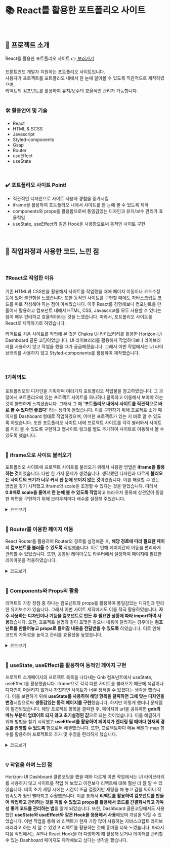 # 📚 React를 활용한 포트폴리오 사이트
<br>

## 🙌 프로젝트 소개
React를 활용한 포트폴리오 사이트 👉[  보러가기 ](https://hyeeons.github.io/portfolio/) <br><br>
프론트엔드 개발자 지원하는 포트폴리오 사이트입니다. <br> 
사용자가 프로젝트를 포트폴리오 내에서 한 눈에 알아볼 수 있도록 직관적으로 제작하였으며, <br> 리액트의 컴포넌트를 활용하여 유지/보수의 효율적인 관리가 가능합니다. <br><br>

### 🛠 활용언어 및 기술
- React
- HTML & SCSS
- Javascript
- Styled-components
- Gsap 
- Router
- useEffect
- useState


<br>


### ✔️ 포트폴리오 사이트 Point!
- 직관적인 디자인으로 사이트 사용자 경험을 증가시킴
- iframe을 활용하여 포트폴리오 내에서 사이트를 한 눈에 볼 수 있도록 제작
- components와 props를 활용함으로써 통일감있는 디자인과 유지/보수 관리가 효율적임
- useState, useEffect와 같은 Hook을 사용함으로써 동적인 사이트 구현 

<br>

## 👩 작업과정과 사용한 코드, 느낀 점

<br>

### ❓React로 작업한 이유

기존 HTML과 CSS만을 활용해서 사이트를 작업했을 때에 페이지 이동이나 코드수정 등에 있어 불편함을 느꼈습니다. 또한 동적인 사이트를 구현할 때에도 자바스크립트 코드를 따로 작성해야 하는 점이 아쉬웠습니다. 이후 React를 경험해보니 컴포넌트를 만들어서 활용하고 컴포넌트 내에서 HTML, CSS, Javascript를 모두 사용할 수 있다는 점이 매우 편리하교 효율적이라는 것을 느꼈습니다. 따라서, 포트폴리오 사이트를 React로 제작하기로 하였습니다.

리액트로 처음 사이트를 작업해 본 것은 Chakra UI 라이브러리를 활용한 Horizon-Ui Dashboard 클론 코딩이었습니다. UI 라이브러리를 활용해서 작업하다보니 라이브러리를 사용하지 않고 작업을 했을 때가 궁금해졌습니다. 그래서 이번 작업에서는 UI 라이브러리를 사용하지 않고 Styled-components를 활용하여 제작했습니다. 

<br>

### ❗️기획의도
포트폴리오의 디자인을 기획하며 여러가지 포트폴리오 작업물을 참고하였습니다. 그 과정에서 포트폴리오에 있는 프로젝트 사이트를 하나하나 클릭하고 이동해서 보아야 하는 것이 불편하게 느껴졌습니다.  그래서 그 때 **'포트폴리오 내에서 사이트를 직관적으로 바로 볼 수 있다면 좋겠다'** 라는 생각이 들었습니다. 이를 구현하기 위해 프로젝트 소개 페이지를 Dashboard 형태로 작업하였으며, 어떠한 프로젝트가 있는 지 바로 알 수 있도록 하였습니다. 또한 포트폴리오 사이트 내에 프로젝트 사이트를 각각 불러와서 사이트를 미리 볼 수 있도록 구현하고 웹사이트 링크를 별도 추가하여 사이트로 이동해서 볼 수 있도록 했습니다.<br><br>



### 📌 iframe으로 사이트 불러오기
포트폴리오 사이트에 프로젝트 사이트를 불러오기 위해서 사용한 방법은 **iframe을 활용하는 것**이었습니다. 다만 한 가지 문제가 생겼습니다. 생각했던 디자인과 다르게 **불러오는 사이트의 크기가 너무 커서 한 눈에 보이지 않는 것**이었습니다. 이를 해결할 수 있는 방법을 찾기 시작했고 iframe의 scale을 조정할 수 있다는 것을 알았습니다. 따라서 **0.8배로 scale을 줄여서 한 눈에 볼 수 있도록 작업**하고 브라우저 종류에 상관없이 동일한 화면을 구현하기 위해 브라우저마다 배수를 설정해 주었습니다.

<details><summary> 코드보기
</summary>

```
<PageBox>
        <iframe className="frame" src={iframesrc}></iframe>
</PageBox>

const PageBox = styled.div`
  width: 90%;
  height: 100vh;
  overflow: hidden;
  margin-left: 283px;
  .frame {
    width: 130%;
    height: 125%;
    border: 0;
    -ms-transform: scale(0.8);
    -moz-transform: scale(0.8);
    -o-transform: scale(0.8);
    -webkit-transform: scale(0.8);
    transform: scale(0.8);

    -ms-transform-origin: 0 0;
    -moz-transform-origin: 0 0;
    -o-transform-origin: 0 0;
    -webkit-transform-origin: 0 0;
    transform-origin: 0 0;
  }
`;
// iframe의 scale과 위치를 위와 같이 조정함

```

</details>
<br>

### 📌 Router를 이용한 페이지 이동
React Router를 활용하여 Router의 경로를 설정해준 후, **해당 경로에 따라 필요한 페이지 컴포넌트를 불러올 수 있도록** 작업했습니다. 이로 인해 페이지간의 이동을 편리하게 관리할 수 있었습니다. 또한, 공통된 레이아웃도 라우터에서 설정하여 페이지에 필요한 레이아웃을 적용하였습니다. 


<details><summary> 코드보기
</summary>

```
import { BrowserRouter, Outlet, Route, Routes } from "react-router-dom";
import Layout, { PfLayout } from "./components/layout/Layout";
import Home from "./views/home/Home";
import AboutMe from "./views/aboutMe/AboutMe";
import Thankyou from "./views/thankyou/Thankyou";
import Vita500 from "./views/vita500/Vita500";
import SamsungHospital from "./views/samsungHospital/SamsungHospital";
import Dashboard from "./views/dashboard/Dashboard";
import JsDiary from "./views/jsDiary/JsDiary";
import Portfolio from "./views/portfolio/Portfolio";

const Routers = () => {
  return (
    <>
      <BrowserRouter basename={process.env.PUBLIC_URL}>
        <Routes>
          <Route path="/" element={<Layout />}>
            <Route path="/" element={<Home />} />
            <Route path="/aboutme" element={<AboutMe />} />
            <Route path="/contact" element={<Thankyou />} />
          </Route>

          <Route element={<PfLayout />}>
            <Route path="/react_portfolio" element={<Portfolio />} />
            <Route path="/vita500" element={<Vita500 />} />
            <Route path="/samsunghospital" element={<SamsungHospital />} />
            <Route path="/dashboard" element={<Dashboard />} />
            <Route path="/jsdiary" element={<JsDiary />} />
          </Route>
        </Routes>
      </BrowserRouter>
    </>
  );
};

export default Routers;


```

</details>
<br>

### 📌 Components와 Props의 활용
리액트의 가장 장점 중 하나는 컴포넌트와 props를 활용하여 통일감있는 디자인과 편리한 유지보수가 있습니다. 그래서 이번 사이트 제작에서도 이를 적극 활용하였습니다. **자주 사용하는 디자인이나 기능을 컴포넌트로 만든 후 필요한 상황에 따라 import하여 사용**했습니다.  또한, 프로젝트 설명과 같이 포맷은 같으나 내용이 달라지는 경우에는 **컴포넌트를 만들어놓고 props로 들어갈 내용을 전달받을 수 있도록** 하였습니다. 이로 인해 코드의 가독성을 높이고 관리를 효율성을 높였습니다.


<details><summary> 코드보기 

</summary>
<br>
프로젝트 페이지에 공통적으로 들어가는 SitePage 컴포넌트를 만든 후, <br> 각 프로젝트에 따라 들어갈 내용을 props로 전달하여 사이트를 제작함 <br>

```
//프로젝트를 설명하는 SitePage 컴포넌트

import styled from "styled-components";
import SkillBox from "../common/SkillBox";
import GotoButton from "../common/Button";

const SitePage = ({
  iframesrc,
  skill,
  title,
  subtitle,
  subText,
  siteType,
  pageType,
  pageText,
  projectComment,
  website,
  github,
  bgImg,
  display,
  figma,
}) => {
  return (
    <FlexBox>
      <PageBox>
        <iframe className="frame" src={iframesrc}></iframe>
      </PageBox>
      <ComtWrap bgImg={bgImg}>
        <div className="cont">
          <h2>{title}</h2>
          <div className="text1">
            <h3>{subtitle}</h3>
            <h3>{subText}</h3>
          </div>

          <div className="text2">
            <h4>{siteType}</h4>
            <h4>{pageType}</h4>
            <h4>{pageText}</h4>
          </div>
          <div className="skillBox">
            <SkillBox skill={skill} />
          </div>
          <div className="buttonBox">
            <GotoButton
              website={website}
              github={github}
              figma={figma}
              display={display}
            />
          </div>
          <div className="text3">
            <p>{projectComment}</p>
          </div>
        </div>
      </ComtWrap>
    </FlexBox>
  );
};
```

```
// vita500 프로젝트 컴포넌트

import SitePage from "../../components/layout/SitePage";
import bgVita500 from "../../assets/images/projects/bg_vita500_2.png";
import theme from "../../themes/theme";

const Vita500 = () => {
  const skillArr = ["HTML", "CSS", "Javascript", "jQuery"];

  return (
    <>
      <SitePage
        iframesrc="https://hyeeons.github.io/vita500/"
        skill={skillArr}
        title="비타500 리뉴얼 사이트"
        subtitle="광동제약의 비타500 브랜드 소개 페이지"
        subText="100% 개인작업"
        siteType="PC & Mobile"
        pageType="메인페이지"
        pageText="사이트 리뉴얼 기획/디자인 및 사이트 제작"
        website="https://hyeeons.github.io/vita500/"
        github="https://github.com/hyeeons/vita500"
     figma="https://www.figma.com/file/4HJHz7EWSDft9uy5ZpWqvv/%EA%B4%91%EB%8F%99%EC%A0%9C%EC%95%BD_%EB%B9%84%ED%83%80500-%EB%A6%AC%EB%89%B4%EC%96%BC%EC%82%AC%EC%9D%B4%ED%8A%B8?type=design&node-id=0%3A1&mode=design&t=QQ9MjlkYaBsY2r1A-1"
        projectComment="사이트 설명이 들어갈 자리입니다"
        bgImg={bgVita500}
      />
    </>
  );
};

export default Vita500;

```

</details>

<br>


### 📌 useState, useEffect를 활용하여 동적인 페이지 구현
프로젝트 소개페이지의 프로젝트 목록을 나타내는 Gnb 컴포넌트에서 useState, useEffect를 활용했습니다. iframe으로 각각 다른 사이트를 불러오기 때문에 색감이나 디자인이 어울리지 않거나 자칫하면 사이트가 너무 정적일 수 있겠다는 생각을 했습니다. 이를 보완하기 위해 **useState를 사용하여 해당 항목을 클릭하면 그에 맞는 디자인을 변경**시킴으로써 **생동감있는 동적 페이지를 구현**했습니다. 하지만 이렇게 했더니 문제점이 발견되었습니다. 해당 프로젝트 항목을 클릭한 후, 페이지의 url을 공유하면 **gnb의 메뉴 부분이 업데이트 되지 않고 초기설정된 값**으로 되는 것이었습니다. 이를 해결하기 위해 방법을 찾기 시작했고 **useEffect를 활용하여 페이지가 렌더링 될 때마다 현재의 경로를 반영할 수 있도록** 함으로써 해결했습니다. 또한, 프로젝트마다 메뉴 배열과 map 함수를 활용하여 프로젝트의 추가 및 수정을 편리하게 했습니다.


<details><summary> 코드보기
</summary>

```
import styled from "styled-components";
import { Link, useLocation } from "react-router-dom";
import theme from "../../themes/theme";
import { PiDesktop } from "react-icons/pi";
import { PiDesktopFill } from "react-icons/pi";
import { RiPagesFill } from "react-icons/ri";
import { FaPager } from "react-icons/fa";
import { useEffect, useState } from "react";

const Gnb = () => {
  const [isSelected, setIsSelected] = useState(0);
  const location = useLocation();

  const MenuArr = [
    {
      path: "/react_portfolio",
      text: "포트폴리오 사이트",
      color: "portfolio",
    },
    {
      path: "/vita500",
      text: "비타500 리뉴얼",
      color: "orangeVita",
    },
    {
      path: "/samsunghospital",
      text: "삼성서울병원 리뉴얼",
      color: "blueSamsung",
    },

    {
      path: "/dashboard",
      text: "Dashboard",
      color: "dashboard",
    },
    // {
    //   path: "/jsdiary",
    //   //   icon: <PiDesktop />,
    //   text: "Javascript Diary",
    //   color: "red",
    // },
  ];

  const SelectColor = () => {
    return theme.colors[MenuArr[isSelected].color];
  };

  const SelectText = (index) => {
    return {
      color:
        isSelected === index
          ? theme.colors.txtdefault
          : //   ? SelectColor(index)
            theme.colors.grayDefault,

      fontWeight: isSelected === index ? "800" : "600",
      background:
        isSelected === index
          ? `linear-gradient(
		to bottom,
		transparent 70%,
		${SelectColor()} 30% `
          : "",
    };
  };

  const CurrentMenu = () => {
    const currentPath = location.pathname;
    const index = MenuArr.findIndex((menu) => menu.path === currentPath);
    return index !== -1 ? index : 0;
  };

  useEffect(() => {
    setIsSelected(CurrentMenu());
  }, [location.pathname]);

  return (
    <GnbWrap>
      <div className="gnbcontainer">
        <div className="header">
          <Link to="/">
            <h1 style={{ color: SelectColor() }}>PROJECTS</h1>
          </Link>
        </div>
        <div className="menuWrap">
          {MenuArr.map(({ path, icon, text, color }, index) => (
            <div className="menu-container" key={index}>
              <Link
                to={path}
                className="link"
                onClick={() => {
                  setIsSelected(index);
                }}
              >
                <div className="menu-box">
                  <div className="menu menu-icon" style={SelectText(index)}>
                    {isSelected === index ? <PiDesktopFill /> : <PiDesktop />}
                  </div>
                  <div className="menu menu-text" style={SelectText(index)}>
                    {text}
                  </div>
                </div>
              </Link>
            </div>
          ))}
        </div>
      </div>
    </GnbWrap>
  );
};
```
</details>

<br>

### 💡 작업을 하며 느낀 점
Horizon-UI Dashboard 클론코딩을 했을 때와 다르게 이번 작업에서는 UI 라이브러리를 사용하지 않고 사이트를 작업 해 보았고 이전보다 리액트에 대해 훨씬 더 잘 알 수 있었습니다. 비록 초기 세팅 시에는 시간이 조금 걸렸지만 세팅을 해 놓고 감을 익히니 작업속도가 훨씬 빨라지고 수월했습니다. 이를 통해서 **리액트를 활용하여 컴포넌트를 만들어 작업하고 관리하는 것을 익힐 수 있었고 props를 활용해서 코드를 간결화시키고 가독성 좋게 코드를 관리하는 법**을 알게 되었습니다. 또한, Dashboard 클론코딩에서도 사용했던 **useState와 useEffect와 같은 Hook을 응용해서 사용**해보며 개념을 익힐 수 있었습니다. 이번 작업을 통해 왜 리액트가 현재 가장 많이 사용하는 자바스크립트 라이브러리라고 하는 지 알 수 있었고 리액트를 활용하는 것에 흥미를 더욱 느꼈습니다. 따라서 다음 작업에서는 API나 React Hook을 더 다양하게 해 활용해 보거나 데이터를 관리할 수 있는 Dashboard 페이지도 제작해보고 싶다는 생각을 했습니다.


<br>
